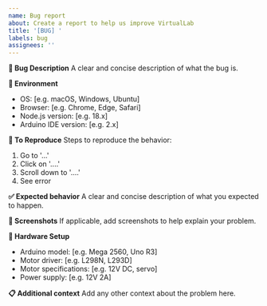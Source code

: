 ```yaml
---
name: Bug report
about: Create a report to help us improve VirtualLab
title: '[BUG] '
labels: bug
assignees: ''
---
```


**🐛 Bug Description**
A clear and concise description of what the bug is.

**📱 Environment**
- OS: [e.g. macOS, Windows, Ubuntu]
- Browser: [e.g. Chrome, Edge, Safari] 
- Node.js version: [e.g. 18.x]
- Arduino IDE version: [e.g. 2.x]

**🔄 To Reproduce**
Steps to reproduce the behavior:
1. Go to '...'
2. Click on '....'
3. Scroll down to '....'
4. See error

**✅ Expected behavior**
A clear and concise description of what you expected to happen.

**📸 Screenshots**
If applicable, add screenshots to help explain your problem.

**🔧 Hardware Setup**
- Arduino model: [e.g. Mega 2560, Uno R3]
- Motor driver: [e.g. L298N, L293D]
- Motor specifications: [e.g. 12V DC, servo]
- Power supply: [e.g. 12V 2A]

**📋 Additional context**
Add any other context about the problem here.
